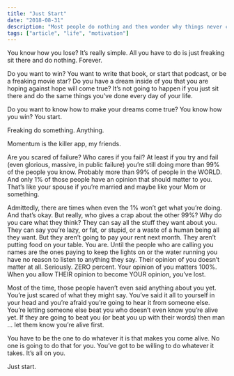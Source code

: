 ```yaml
---
title: "Just Start"
date: "2018-08-31"
description: "Most people do nothing and then wonder why things never change. You can be different."
tags: ["article", "life", "motivation"]
---
```


You know how you lose? It’s really simple. All you have to do is just freaking sit there and do nothing. Forever.

Do you want to win? You want to write that book, or start that podcast, or be a freaking movie star? Do you have a dream inside of you that you are hoping against hope will come true? It’s not going to happen if you just sit there and do the same things you’ve done every day of your life.

Do you want to know how to make your dreams come true? You know how you win? You start.

Freaking do something. Anything.

Momentum is the killer app, my friends.

Are you scared of failure? Who cares if you fail? At least if you try and fail (even glorious, massive, in public failure) you’re still doing more than 99% of the people you know. Probably more than 99% of people in the WORLD. And only 1% of those people have an opinion that should matter to you. That’s like your spouse if you’re married and maybe like your Mom or something.

Admittedly, there are times when even the 1% won’t get what you’re doing. And that’s okay. But really, who gives a crap about the other 99%? Why do you care what they think? They can say all the stuff they want about you. They can say you’re lazy, or fat, or stupid, or a waste of a human being all they want. But they aren’t going to pay your rent next month. They aren’t putting food on your table. You are. Until the people who are calling you names are the ones paying to keep the lights on or the water running you have no reason to listen to anything they say. Their opinion of you doesn’t matter at all. Seriously. ZERO percent. Your opinion of you matters 100%. When you allow THEIR opinion to become YOUR opinion, you’ve lost.

Most of the time, those people haven’t even said anything about you yet. You’re just scared of what they might say. You’ve said it all to yourself in your head and you’re afraid you’re going to hear it from someone else. You’re letting someone else beat you who doesn’t even know you’re alive yet. If they are going to beat you (or beat you up with their words) then man … let them know you’re alive first.

You have to be the one to do whatever it is that makes you come alive. No one is going to do that for you. You’ve got to be willing to do whatever it takes. It’s all on you.

Just start.
